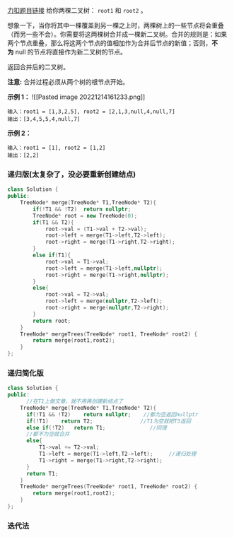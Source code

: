 [力扣题目链接](https://leetcode.cn/problems/merge-two-binary-trees/)
给你两棵二叉树： `root1` 和 `root2` 。

想象一下，当你将其中一棵覆盖到另一棵之上时，两棵树上的一些节点将会重叠（而另一些不会）。你需要将这两棵树合并成一棵新二叉树。合并的规则是：如果两个节点重叠，那么将这两个节点的值相加作为合并后节点的新值；否则，**不为** null 的节点将直接作为新二叉树的节点。

返回合并后的二叉树。

**注意:** 合并过程必须从两个树的根节点开始。

**示例 1：**
![[Pasted image 20221214161233.png]]
```
输入：root1 = [1,3,2,5], root2 = [2,1,3,null,4,null,7]
输出：[3,4,5,5,4,null,7]
```

**示例 2：**
```
输入：root1 = [1], root2 = [1,2]
输出：[2,2]
```

### 递归版(太复杂了，没必要重新创建结点)
```c++
class Solution {
public:
    TreeNode* merge(TreeNode* T1,TreeNode* T2){
        if(!T1 && !T2)  return nullptr;
        TreeNode* root = new TreeNode(0);
        if(T1 && T2){    
            root->val = (T1->val + T2->val);
            root->left = merge(T1->left,T2->left);
            root->right = merge(T1->right,T2->right);
        }
        else if(T1){
            root->val = T1->val;
            root->left = merge(T1->left,nullptr);
            root->right = merge(T1->right,nullptr);
        }
        else{
            root->val = T2->val;
            root->left = merge(nullptr,T2->left);
            root->right = merge(nullptr,T2->right);
        }
        return root;
    }
    TreeNode* mergeTrees(TreeNode* root1, TreeNode* root2) {
        return merge(root1,root2);
    }
};
```

### 递归简化版
```c++
class Solution {
public:
      //在T1上做文章，就不用再创建新结点了
    TreeNode* merge(TreeNode* T1,TreeNode* T2){
      if(!T1 && !T2)    return nullptr;    //都为空返回nullptr
      if(!T1)    return T2;               //T1为空就把T3返回
      else if(!T2)   return T1;              //同理
      //都不为空就合并
      else{                   
          T1->val += T2->val;
          T1->left = merge(T1->left,T2->left);     //递归处理
          T1->right = merge(T1->right,T2->right);
      }
      return T1;
    }
    TreeNode* mergeTrees(TreeNode* root1, TreeNode* root2) {
        return merge(root1,root2);
    }
};
```

### 迭代法
```c++

```